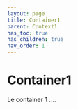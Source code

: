 ```yaml
---
layout: page
title: Container1
parent: Context1
has_toc: true
has_children: true
nav_order: 1
---
```


# Container1
Le container 1 ....